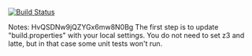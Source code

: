[![Build Status](https://travis-ci.org/marcdefaria/green.svg?branch=master)](https://travis-ci.org/marcdefaria/green)

Notes:
HvQSDNw9jQZYGx6mw8N0Bg
The first step is to update "build.properties" with your local
settings.  You do not need to set z3 and latte, but in that case
some unit tests won't run.
   
